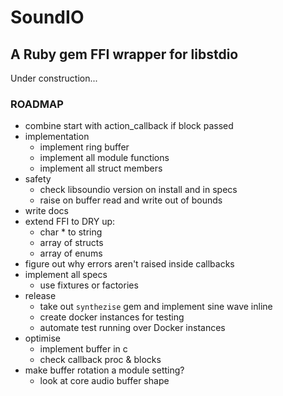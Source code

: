# SoundIO

## A Ruby gem FFI wrapper for libstdio

Under construction...

### ROADMAP

- combine start with action_callback if block passed
- implementation
  - implement ring buffer
  - implement all module functions
  - implement all struct members
- safety
  - check libsoundio version on install and in specs
  - raise on buffer read and write out of bounds
- write docs
- extend FFI to DRY up:
  - char * to string
  - array of structs
  - array of enums
- figure out why errors aren't raised inside callbacks
- implement all specs
  - use fixtures or factories
- release
  - take out `synthezise` gem and implement sine wave inline
  - create docker instances for testing
  - automate test running over Docker instances
- optimise
  - implement buffer in c
  - check callback proc & blocks
- make buffer rotation a module setting?
  - look at core audio buffer shape
